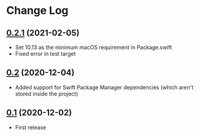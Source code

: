 # Change Log

## [0.2.1](https://github.com/nicklockwood/Tribute/releases/tag/0.2.1) (2021-02-05)

- Set 10.13 as the minimum macOS requirement in Package.swift
- Fixed error in test target 

## [0.2](https://github.com/nicklockwood/Tribute/releases/tag/0.2) (2020-12-04)

- Added support for Swift Package Manager dependencies (which aren't stored inside the project)

## [0.1](https://github.com/nicklockwood/Tribute/releases/tag/0.1) (2020-12-02)

- First release

